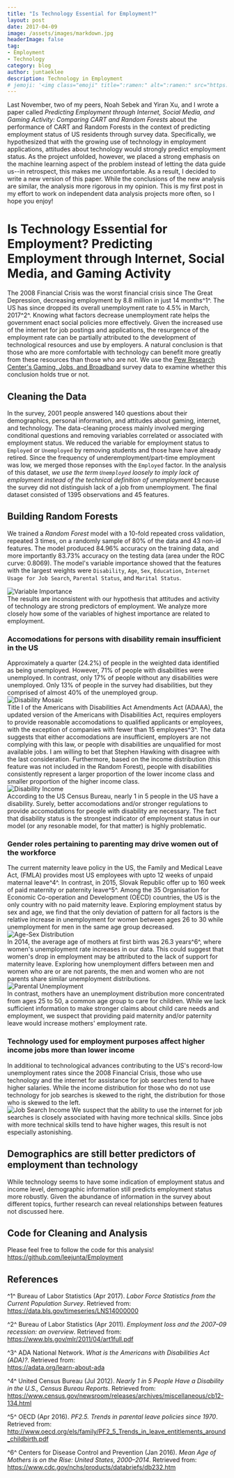 ```yaml
---
title: "Is Technology Essential for Employment?"
layout: post
date: 2017-04-09
image: /assets/images/markdown.jpg
headerImage: false
tag:
- Employment
- Technology
category: blog
author: juntaeklee
description: Technology in Employment
# jemoji: '<img class="emoji" title=":ramen:" alt=":ramen:" src="https://assets.raw.githubusercontent.com/images/icons/emoji/unicode/1f35c.png" height="20" width="20" align="absmiddle">'
---
```


Last November, two of my peers, Noah Sebek and Yiran Xu, and I wrote a paper called
*Predicting Employment through Internet, Social Media, and Gaming Activity:
Comparing CART and Random Forests* about the performance of CART and Random
Forests in the context of predicting employment status of US residents through
survey data. Specifically, we hypothesized that with the growing use of
technology in employment applications, attitudes about technology would strongly
predict employment status. As the project unfolded, however, we placed a strong
emphasis on the machine learning aspect of the problem instead of letting
the data guide us--in retrospect, this makes me uncomfortable. As a result, I
decided to write a new version of this paper. While the conclusions of the new
analysis are similar, the analysis more rigorous in my opinion. This is my first
post in my effort to work on independent data analysis projects more often, so
I hope you enjoy!  

# Is Technology Essential for Employment? Predicting Employment through Internet, Social Media, and Gaming Activity  

The 2008 Financial Crisis was the worst financial crisis since The Great
Depression, decreasing employment by 8.8 million in just 14 months^1^. 
The US has since dropped its overall unemployment rate to 4.5% in March,
2017^2^. Knowing what factors 
decrease unemployment rate helps the government enact social policies more
effectively. Given the increased use of the internet for job postings and
applications, the resurgence of the employment rate can be partially
attributed to the development of technological resources and use by
employers. A natural conclusion is that those who are more comfortable with 
technology can benefit more greatly from these resources than those who are 
not. We use the [Pew Research Center's Gaming, Jobs, and Broadband](http://www.pewinternet.org/datasets/june-10-july-12-2015-gaming-jobs-and-broadband/) survey data to 
examine whether this conclusion holds true or not.  

## Cleaning the Data  

In the survey, 2001 people answered 140 questions about their demographics, 
personal information, and attitudes about gaming, internet, and technology. The
data-cleaning process mainly involved merging conditional questions and removing
variables correlated or associated with employment status. We reduced the 
variable for employment status to `Employed` or `Unemployed` by removing students
and those have have already retired. Since the frequency of underemployment/part-time
employment was low, we merged those reponses with the `Employed` factor. In the 
analysis of this dataset, *we use the term `Unemployed` loosely to imply lack of
employment instead of the technical definition of unemployment* because the
survey did not distinguish lack of a job from unemployment. The final 
dataset consisted of 1395 observations and 45 features.  

## Building Random Forests  

We trained a *Random Forest* model with a 10-fold repeated cross validation,
repeated 3 times, on a randomly sample of 80% of the data and 43 non-id features.
The model produced 84.96% accuracy on the training data, and more importantly
83.73% accuracy on the testing data (area under the ROC curve: 0.8069). The
model's variable importance showed that the features with the largest weights
were `Disability`, `Age`, `Sex`, `Education`, `Internet Usage for Job Search`,
`Parental Status`, and `Marital Status`.  

![Variable Importance][fig:varimp]  
The results are inconsistent with our hypothesis that attitudes and activity of 
technology are strong predictors of employment. We analyze more closely how some
of the variables of highest importance are related to employment.  

### Accomodations for persons with disability remain insufficient in the US

Approximately a quarter (24.2%) of people in the weighted data identified as
being unemployed. However, 71% of people with disabilities were unemployed.
In contrast, only 17% of people without any disabilities were unemployed. Only
13% of people in the survey had disabilities, but they comprised of almost 40% of the
unemployed group.  
![Disability Mosaic][fig:disa]  
Title I of the Americans with Disabilities Act Amendments Act (ADAAA), the
updated version of the Americans with Disabilities Act, requires 
employers to provide reasonable accomodations to qualified applicants or
employees, with the exception of companies with fewer than 15 employees^3^. The data 
suggests that either accomodations are insufficient, employers are not complying
with this law, or people with disabilities are unqualified for most available
jobs. I am willing to bet that Stephen Hawking with disagree with the last
consideration. Furthermore, based on the income distribution (this feature was
not included in the Random Forest), people with disabilities consistently
represent a larger proportion of the lower income class and smaller proportion of the
higher income class.  
![Disability Income][fig:disinc]  
According to the US Census Bureau, nearly 1 in 5 people in the US have a
disability. Surely, better accomodations and/or stronger regulations to provide
accomodations for people with disability are necessary. The fact that disability
status is the strongest indicator of employment status in our model (or any
resonable model, for that matter) is highly problematic.

### Gender roles pertaining to parenting may drive women out of the workforce

The current maternity leave policy in the US, the Family and Medical Leave Act, 
(FMLA) provides most US employees with upto 12 weeks of unpaid maternal leave^4^.
In contrast, in 2015, Slovak Republic offer up to 160 week of paid maternity or
paternity leave^5^. Among the 35 Organisation for Economic Co-operation and 
Development (OECD) countries, the US is the only country with no paid maternity
leave. Exploring employment status by sex and age, we find that the only
deviation of pattern for all factors is the relative increase in unemployment
for women between ages 26 to 30 while unemployment for men in the same age group
decreased.  
![Age-Sex Distribution][fig:agesex]  
In 2014, the average age of mothers at first birth was 26.3 years^6^, where 
women's unemployment rate increases in
our data. This could suggest that women's drop in employment may be attributed
to the lack of support for maternity leave. Exploring how unemployment differs
between men and women who are or are not parents, the men and women who are not
parents share similar unemployment distributions.  
![Parental Unemployment][fig:paremp]  
In contrast, mothers have an unemployment distribution more concentrated from ages 25 
to 50, a common age group to care for children. While we lack sufficient
information to make stronger claims about child care needs and employment, we
suspect that providing paid maternity and/or paternity leave would increase
mothers' employment rate.

### Technology used for employment purposes affect higher income jobs more than lower income

In additional to technological advances contributing to the US's record-low 
unemployment rates since the 2008 Financial Crisis, those who use technology and
the internet for assistance for job searches tend to have higher salaries. While
the income distribution for those who do not use technology for job searches is
skewed to the right, the distribution for those who is skewed to the left.  
![Job Search Income][fig:jobinc]
We suspect that the ability to use the internet for job searches is closely 
associated with having more technical skills. Since jobs with more technical
skills tend to have higher wages, this result is not especially astonishing.

## Demographics are still better predictors of employment than technology

While technology seems to have some indication of employment status and income
level, demographic information still predicts employment status more robustly.
Given the abundance of information in the survey about different topics,
further research can reveal relationships between features not discussed here.  

## Code for Cleaning and Analysis  

Please feel free to follow the code for this analysis!  
<https://github.com/leejunta/Employment>

## References

^1^ Bureau of Labor Statistics (Apr 2017). *Labor Force Statistics from the Current Population Survey*. Retrieved from:  
https://data.bls.gov/timeseries/LNS14000000  

^2^ Bureau of Labor Statistics (Apr 2011). *Employment loss and the 2007–09
recession: an overview*. Retrieved from:  
https://www.bls.gov/mlr/2011/04/art1full.pdf  

^3^ ADA National Network. *What is the Americans with Disabilities Act (ADA)?*.
Retrieved from:  
https://adata.org/learn-about-ada  

^4^ United Census Bureau (Jul 2012). *Nearly 1 in 5 People Have a Disability in the U.S., Census Bureau Reports*. Retrieved from:  
https://www.census.gov/newsroom/releases/archives/miscellaneous/cb12-134.html  

^5^ OECD (Apr 2016). *PF2.5. Trends in parental leave policies since 1970*.
Retrieved from:  
http://www.oecd.org/els/family/PF2_5_Trends_in_leave_entitlements_around_childbirth.pdf  

^6^ Centers for Disease Control and Prevention (Jan 2016). *Mean Age of Mothers is on the Rise: United States, 2000–2014*. Retrieved from:  
https://www.cdc.gov/nchs/products/databriefs/db232.htm

[fig:varimp]: https://raw.githubusercontent.com/leejunta/Employment/master/figures/varimp.png
[fig:disa]: https://raw.githubusercontent.com/leejunta/Employment/master/figures/disability.png
[fig:disinc]: https://raw.githubusercontent.com/leejunta/Employment/master/figures/income.png
[fig:agesex]: https://raw.githubusercontent.com/leejunta/Employment/master/figures/ageempsex.png
[fig:paremp]: https://raw.githubusercontent.com/leejunta/Employment/master/figures/parentalemp.png
[fig:jobinc]: https://raw.githubusercontent.com/leejunta/Employment/master/figures/incomeint.png
